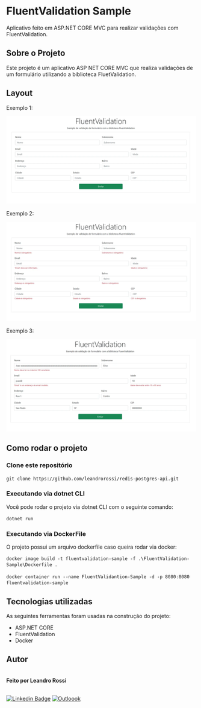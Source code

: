 ﻿# FluentValidation Sample
Aplicativo feito em ASP.NET CORE MVC para realizar validações com FluentValidation.

## Sobre o Projeto
Este projeto é um aplicativo ASP NET CORE MVC que realiza validações de um formulário utilizando a biblioteca FluetValidation.

## Layout
Exemplo 1:

<p align="left">
  <img alt="Exemplo 1" title="#Exemplo 1" src="FluentValidation-Sample/wwwroot/img/screen1.webp" width="600px">
</p>

Exemplo 2: 

<p align="left">
  <img alt="Exemplo 2" title="#Exemplo 2" src="FluentValidation-Sample/wwwroot/img/screen2.webp" width="600px">
</p>

Exemplo 3:

<p align="left">
  <img alt="Exemplo 3" title="#Exemplo 3" src="FluentValidation-Sample/wwwroot/img/screen3.webp" width="600px">
</p>

## Como rodar o projeto 
### Clone este repositório
```
git clone https://github.com/leandrorossi/redis-postgres-api.git
```

### Executando via dotnet CLI
Você pode rodar o projeto via dotnet CLI com o seguinte comando:
```
dotnet run
```

### Executando via DockerFile
O projeto possui um arquivo dockerfile caso queira rodar via docker:
```
docker image build -t fluentvalidation-sample -f .\FluentValidation-Sample\Dockerfile .

docker container run --name FluentValidantion-Sample -d -p 8080:8080 fluentvalidation-sample
```

## Tecnologias utilizadas
As seguintes ferramentas foram usadas na construção do projeto:
- ASP.NET CORE
- FluentValidation
- Docker

## Autor
 <img style="border-radius: 50%;" src="https://avatars2.githubusercontent.com/u/65093597?s=60&v=4" width="100px;" alt=""/>
 <br />
 <span><b>Feito por Leandro Rossi</b></span>
 <br />
 <br />

 [![Linkedin Badge](https://img.shields.io/badge/-Leandro-blue?style=flat-square&logo=Linkedin&logoColor=white&link=https://www.linkedin.com/in/leandro-rossi-4769ab1a6/)](https://www.linkedin.com/in/leandro-rossi-4769ab1a6/)
 [![Outloook](https://img.shields.io/badge/le_andro18@hotmail.com-0078D4?style=flat-square&logo=microsoft-outlook&logoColor=white&link=mailto:le_andro18@hotmail.com)](mailto:le_andro18@hotmail.com)
